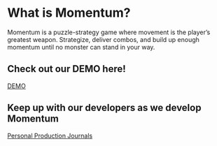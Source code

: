 # What is Momentum?
Momentum is a puzzle-strategy game where movement is the player’s greatest weapon. Strategize, deliver combos, and build up enough momentum until no monster can stand in your way.

## Check out our DEMO here!
[DEMO](./DEMO/index.html)

## Keep up with our developers as we develop Momentum
[Personal Production Journals](./Blogs/Blogs.html)
